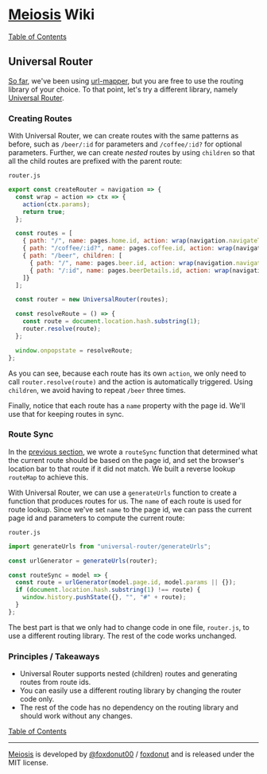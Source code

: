 # [Meiosis](http://meiosis.js.org) Wiki

[Table of Contents](toc.html)

## Universal Router

[So far](04-Routing-A-url-mapper.html), we've been using [url-mapper](https://github.com/cerebral/url-mapper),
but you are free to use the routing library of your choice. To that point, let's try a
different library, namely [Universal Router](https://www.kriasoft.com/universal-router/).

### Creating Routes

With Universal Router, we can create routes with the same patterns as before, such as
`/beer/:id` for parameters and `/coffee/:id?` for optional parameters. Further, we can
create _nested_ routes by using `children` so that all the child routes are prefixed
with the parent route:

`router.js`
```javascript
export const createRouter = navigation => {
  const wrap = action => ctx => {
    action(ctx.params);
    return true;
  };

  const routes = [
    { path: "/", name: pages.home.id, action: wrap(navigation.navigateToHome) },
    { path: "/coffee/:id?", name: pages.coffee.id, action: wrap(navigation.navigateToCoffee) },
    { path: "/beer", children: [
      { path: "/", name: pages.beer.id, action: wrap(navigation.navigateToBeer) },
      { path: "/:id", name: pages.beerDetails.id, action: wrap(navigation.navigateToBeerDetails) }
    ]}
  ];

  const router = new UniversalRouter(routes);

  const resolveRoute = () => {
    const route = document.location.hash.substring(1);
    router.resolve(route);
  };

  window.onpopstate = resolveRoute;
};
```

As you can see, because each route has its own `action`, we only need to call
`router.resolve(route)` and the action is automatically triggered. Using `children`, we
avoid having to repeat `/beer` three times.

Finally, notice that each route has a `name` property with the page id. We'll use that for
keeping routes in sync.

### Route Sync

In the [previous section](Routing), we wrote a `routeSync` function that determined what
the current route should be based on the page id, and set the browser's location bar to
that route if it did not match. We built a reverse lookup `routeMap` to achieve this.

With Universal Router, we can use a `generateUrls` function to create a function that
produces routes for us. The `name` of each route is used for route lookup. Since we've set
`name` to the page id, we can pass the current page id and parameters to compute the
current route:

`router.js`
```javascript
import generateUrls from "universal-router/generateUrls";

const urlGenerator = generateUrls(router);

const routeSync = model => {
  const route = urlGenerator(model.page.id, model.params || {});
  if (document.location.hash.substring(1) !== route) {
    window.history.pushState({}, "", "#" + route);
  }
};
```

The best part is that we only had to change code in one file, `router.js`, to use a
different routing library. The rest of the code works unchanged.

### Principles / Takeaways

- Universal Router supports nested (children) routes and generating routes from route ids.
- You can easily use a different routing library by changing the router code only.
- The rest of the code has no dependency on the routing library and should work without
any changes.

[Table of Contents](toc.html)

-----

[Meiosis](http://meiosis.js.org) is developed by [@foxdonut00](http://twitter.com/foxdonut00) / [foxdonut](https://github.com/foxdonut) and is released under the MIT license.
